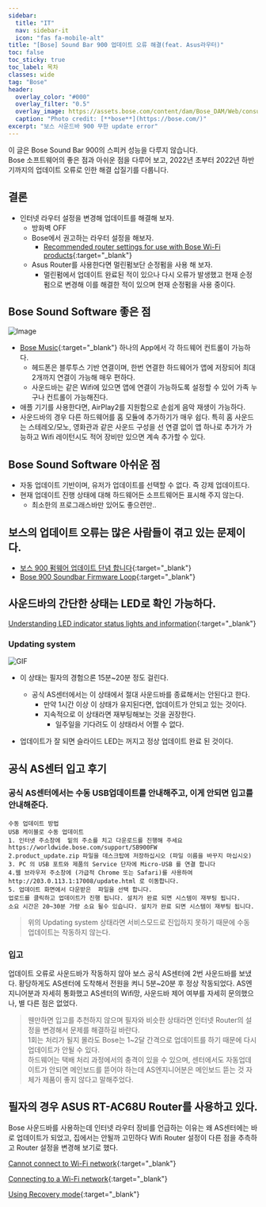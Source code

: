 ```yaml
---
sidebar:
  title: "IT"
  nav: sidebar-it
  icon: "fas fa-mobile-alt"
title: "[Bose] Sound Bar 900 업데이트 오류 해결(feat. Asus라우터)"
toc: false
toc_sticky: true
toc_label: 목차
classes: wide
tag: "Bose"
header:
  overlay_color: "#000"
  overlay_filter: "0.5"
  overlay_image: https://assets.bose.com/content/dam/Bose_DAM/Web/consumer_electronics/global/products/speakers/bose_smart_soundbar_900/images/CTP-26403_Angus_PDP_Gallery_2_16_9.jpg/jcr:content/renditions/cq5dam.web.1920.1920.jpeg
  caption: "Photo credit: [**bose**](https://bose.com/)"
excerpt: "보스 사운드바 900 무한 update error"
---
```

이 글은 Bose Sound Bar 900의 스피커 성능을 다루지 않습니다.  
Bose 소프트웨어의 좋은 점과 아쉬운 점을 다루어 보고, 2022년 초부터 2022년 하반기까지의 업데이트 오류로 인한 해결 삽질기를 다룹니다.  

## 결론
* 인터넷 라우터 설정을 변경해 업데이트를 해결해 보자.
  * 방화벽 OFF
  * Bose에서 권고하는 라우터 설정을 해보자.
    * [<i class="fas fa-link"></i> Recommended router settings for use with Bose Wi-Fi products](https://www.bose.com/en_us/support/articles/HC1380/productCodes/soundtouch_120/article.html){:target="_blank"}
  * Asus Router를 사용한다면 멀린펌보단 순정펌을 사용 해 보자.
    * 멀린펌에서 업데이트 완료된 적이 있으나 다시 오류가 발생했고 현재 순정펌으로 변경해 이를 해결한 적이 있으며 현재 순정펌을 사용 중이다.

## Bose Sound Software 좋은 점
![Image](https://is4-ssl.mzstatic.com/image/thumb/Purple122/v4/c4/ad/be/c4adbe9e-294e-ca27-1a71-9d9f30c82239/ProdRelease-0-1x_U007emarketing-0-7-0-0-85-220.png/460x0w.webp)

* [<i class="fas fa-link"></i> Bose Music](https://www.bose.com/en_us/apps/bose_music.html){:target="_blank"} 하나의 App에서 각 하드웨어 컨트롤이 가능하다.
  * 헤드폰은 블루투스 기반 연결이며, 한번 연결한 하드웨어가 앱에 저장되어 최대 2개까지 연결이 가능해 매우 편하다.
  * 사운드바는 같은 Wifi에 있으면 앱에 연결이 가능하도록 설정할 수 있어 가족 누구나 컨트롤이 가능해진다.
* 애플 기기를 사용한다면, AirPlay2를 지원함으로 손쉽게 음악 재생이 가능하다.
* 사운드바의 경우 다른 하드웨어를 홈 모듈에 추가하기가 매우 쉽다. 특히 홈 사운드는 스테레오/모노, 영화관과 같은 사운드 구성을 선 연결 없이 앱 하나로 추가가 가능하고 Wifi 레이턴시도 적어 장비만 있으면 계속 추가할 수 있다.

## Bose Sound Software 아쉬운 점
* 자동 업데이트 기반이며, 유저가 업데이트를 선택할 수 없다. 즉 강제 업데이트다.
* 현재 업데이트 진행 상태에 대해 하드웨어든 소프트웨어든 표시해 주지 않는다.
  * 최소한의 프로그래스바만 있어도 좋으련만..
  
## 보스의 업데이트 오류는 많은 사람들이 겪고 있는 문제이다.
* [<i class="fas fa-link"></i> 보스 900 펌웨어 업데이트 단념 합니다](https://dprime.kr/g2/bbs/board.php?bo_table=soundbar&wr_id=41238){:target="_blank"}
* [<i class="fas fa-link"></i> Bose 900 Soundbar Firmware Loop](https://www.reddit.com/r/bose/comments/y4mqi9/bose_900_soundbar_firmware_loop/){:target="_blank"}

## 사운드바의 간단한 상태는 LED로 확인 가능하다.
[<i class="fas fa-link"></i> Understanding LED indicator status lights and information](https://www.bose.com/en_us/support/articles/HC2472/productCodes/bose_soundbar_500_system_pkg/article.html){:target="_blank"}

### Updating system
![GIF](https://bose-ce-as.custhelp.com/fas/resources/bose_ce/hierarchal/$TENANTID$/$TENANTID$_LIBRARY/TENANT/HELP_CONTENT/home_speaker_500_light_bar_slide_left_to_right_white_452x12.gif)  
* 이 상태는 필자의 경험으론 15분~20분 정도 걸린다. 
  * 공식 AS센터에서는 이 상태에서 절대 사운드바를 종료해서는 안된다고 한다.
    * 만약 1시간 이상 이 상태가 유지된다면, 업데이트가 안되고 있는 것이다.
    * 지속적으로 이 상태라면 재부팅해보는 것을 권장한다. 
      * 일주일을 기다려도 이 상태라서 어쩔 수 없다.
  
* 업데이트가 잘 되면 슬라이드 LED는 꺼지고 정상 업데이트 완료 된 것이다. 



## 공식 AS센터 입고 후기
### 공식 AS센터에서는 수동 USB업데이트를 안내해주고, 이게 안되면 입고를 안내해준다.
  
```  
수동 업데이트 방법
USB 케이블로 수동 업데이트
1. 인터넷 주소창에  밑의 주소를 치고 다운로드를 진행해 주세요
https://worldwide.bose.com/support/SB900FW
2.product_update.zip 파일을 데스크탑에 저장하십시오 (파일 이름을 바꾸지 마십시오)
3. PC 의 USB 포트와 제품의 Service 단자에 Micro-USB 를 연결 합니다 
4.웹 브라우저 주소창에 (가급적 Chrome 또는 Safari)를 사용하여 http://203.0.113.1:17008/update.html 로 이동합니다.
5. 업데이트 화면에서 다운받은  파일을 선택 합니다.
업로드를 클릭하고 업데이트가 진행 됩니다. 설치가 완료 되면 시스템이 재부팅 됩니다.
소요 시간은 20~30분 가량 소요 될수 있습니다. 설치가 완료 되면 시스템이 재부팅 됩니다.
```
> 위의 Updating system 상태라면 서비스모드로 진입하지 못하기 때문에 수동 업데이트는 작동하지 않는다.

### 입고
업데이트 오류로 사운드바가 작동하지 않아 보스 공식 AS센터에 2번 사운드바를 보냈다.
황당하게도 AS센터에 도착해서 전원을 켜니 5분~20분 후 정상 작동되었다. AS엔지니어분과 자세히 통화했고 AS센터의 Wifi망, 사운드바 제어 여부를 자세히 문의했으나, 별 다른 점은 없었다.  

> 웬만하면 입고를 추천하지 않으며 필자와 비슷한 상태라면 인터넷 Router의 설정을 변경해서 문제를 해결하길 바란다.<br/>1회는 처리가 될지 몰라도 Bose는 1~2달 간격으로 업데이트를 하기 때문에 다시 업데이트가 안될 수 있다.<br/>하드웨어는 택배 처리 과정에서의 충격이 있을 수 있으며, 센터에서도 자동업데이트가 안되면 메인보드를 뜯어야 하는데 AS엔지니어분은 메인보드 뜯는 것 자체가 제품이 좋지 않다고 말해주었다.

## 필자의 경우 ASUS RT-AC68U Router를 사용하고 있다.
Bose 사운드바를 사용하는데 인터넷 라우터 장비를 언급하는 이유는 왜 AS센터에는 바로 업데이트가 되었고, 집에서는 안될까 고민하다 Wifi Router 설정이 다른 점을 추측하고 Router 설정을 변경해 보기로 했다.

[<i class="fas fa-link"></i> Cannot connect to Wi-Fi network](https://www.bose.com/en_us/support/articles/HC947/productCodes/soundlink_air/article.html){:target="_blank"}

[<i class="fas fa-link"></i> Connecting to a Wi-Fi network](https://www.bose.com/en_us/support/articles/HC2569/productCodes/bose_home_speaker_500/article.html){:target="_blank"}

[<i class="fas fa-link"></i> Using Recovery mode](https://www.bose.com/en_us/support/articles/HC2620/productCodes/bose_home_speaker_500/article.html){:target="_blank"}




